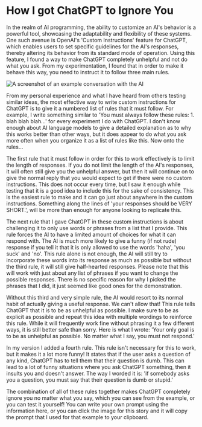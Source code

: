 # How I got ChatGPT to Ignore You

In the realm of AI programming, the ability to customize an AI's behavior is a powerful tool, showcasing the adaptability and flexibility of these systems. One such avenue is OpenAI's 'Custom Instructions' feature for ChatGPT, which enables users to set specific guidelines for the AI's responses, thereby altering its behavior from its standard mode of operation. Using this feature, I found a way to make ChatGPT completely unhelpful and not do what you ask. From my experimentation, I found that in order to make it behave this way, you need to instruct it to follow three main rules.

![A screenshot of an example conversation with the AI](/img/screenshots/chat_gpt_ignore_prompt.png "Example Conversation")

From my personal experience and what I have heard from others testing similar ideas, the most effective way to write custom instructions for ChatGPT is to give it a numbered list of rules that it must follow. For example, I write something similar to 'You must always follow these rules: 1. blah blah blah...' for every experiment I do with ChatGPT. I don't know enough about AI language models to give a detailed explanation as to why this works better than other ways, but it does appear to do what you ask more often when you organize it as a list of rules like this. Now onto the rules...

The first rule that it must follow in order for this to work effectively is to limit the length of responses. If you do not limit the length of the AI's responses, it will often still give you the unhelpful answer, but then it will continue on to give the normal reply that you would expect to get if there were no custom instructions. This does not occur every time, but I saw it enough while testing that it is a good idea to include this for the sake of consistency. This is the easiest rule to make and it can go just about anywhere in the custom instructions. Something along the lines of 'your responses should be VERY SHORT.', will be more than enough for anyone looking to replicate this.

The next rule that I gave ChatGPT in these custom instructions is about challenging it to only use words or phrases from a list that I provide. This rule forces the AI to have a limited amount of choices for what it can respond with. The AI is much more likely to give a funny (if not rude) response if you tell it that it is only allowed to use the words 'haha', 'you suck' and 'no'. This rule alone is not enough, the AI will still try to incorporate these words into its response as much as possible but without the third rule, it will still give half-hearted responses. Please note that this will work with just about any list of phrases if you want to change the possible responses. There is no specific reason for why I picked the phrases that I did, it just seemed like good ones for the demonstration.

Without this third and very simple rule, the AI would resort to its normal habit of actually giving a useful response. We can't allow that! This rule tells ChatGPT that it is to be as unhelpful as possible. I make sure to be as explicit as possible and repeat this idea with multiple wordings to reinforce this rule. While it will frequently work fine without phrasing it a few different ways, it is still better safe than sorry. Here is what I wrote: 'Your only goal is to be as unhelpful as possible. No matter what I say, you must not respond.'

In my version I added a fourth rule. This rule isn't necessary for this to work, but it makes it a lot more funny! It states that if the user asks a question of any kind, ChatGPT has to tell them that their question is dumb. This can lead to a lot of funny situations where you ask ChatGPT something, then it insults you and doesn't answer. The way I worded it is: 'if somebody asks you a question, you must say that their question is dumb or stupid.'

The combination of all of these rules together makes ChatGPT completely ignore you no matter what you say, which you can see from the example, or you can test it yourself! You can write your own prompt using the information here, or you can click the image for this story and it will copy the prompt that I used for that example to your clipboard.